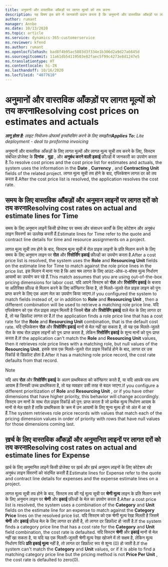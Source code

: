 ```yaml
---
title: अनुमानों और वास्तविक आँकड़ों पर लागत मूल्यों को तय करना
description: यह विषय इस बारे में जानकारी प्रदान करता है कि अनुमानों और वास्तविक आँकड़ों पर लागत मूल्य कैसे तय किए जाते हैं.
author: rumant
manager: Annbe
ms.date: 10/13/2020
ms.topic: article
ms.service: dynamics-365-customerservice
ms.reviewer: kfend
ms.author: rumant
ms.openlocfilehash: bad8f4b95ac5803d3f334e1b306d2a9d27a6645d
ms.sourcegitcommit: 11a61db54119503e82faec5f99c4273e8d1247e5
ms.translationtype: HT
ms.contentlocale: hi-IN
ms.lasthandoff: 10/16/2020
ms.locfileid: "4077610"
---
```

# <a name="resolving-cost-prices-on-estimates-and-actuals"></a><span data-ttu-id="a7fa8-103">अनुमानों और वास्तविक आँकड़ों पर लागत मूल्यों को तय करना</span><span class="sxs-lookup"><span data-stu-id="a7fa8-103">Resolving cost prices on estimates and actuals</span></span>

<span data-ttu-id="a7fa8-104">_**लागू होता है:** लाइट नियोजन-प्रोफार्मा इनवॉयसिंग करने के लिए समझौता_</span><span class="sxs-lookup"><span data-stu-id="a7fa8-104">_**Applies To:** Lite deployment - deal to proforma invoicing_</span></span>

<span data-ttu-id="a7fa8-105">अनुमानों और वास्तविक आँकड़ों के लिए लागत मूल्यों और लागत मूल्य सूची तय करने के लिए, सिस्टम संबंधित प्रोजेक्ट के **दिनांक** , **मुद्रा** , और **अनुबंध करने वाली इकाई** फ़ील्डों में जानकारी का उपयोग करता है.</span><span class="sxs-lookup"><span data-stu-id="a7fa8-105">To resolve cost prices and the cost price list for estimates and actuals, the system uses the information in the **Date** , **Currency** , and **Contracting Unit** fields of the related project.</span></span> <span data-ttu-id="a7fa8-106">लागत मूल्य सूची तय होने के बाद, एप्लिकेशन लागत दर को तय करता है.</span><span class="sxs-lookup"><span data-stu-id="a7fa8-106">After the cost price list is resolved, the application resolves the cost rate.</span></span>

## <a name="resolving-cost-rates-on-actual-and-estimate-lines-for-time"></a><span data-ttu-id="a7fa8-107">समय के लिए वास्तविक आँकड़ों और अनुमान लाइनों पर लागत दरों को तय करना</span><span class="sxs-lookup"><span data-stu-id="a7fa8-107">Resolving cost rates on actual and estimate lines for Time</span></span>

<span data-ttu-id="a7fa8-108">समय के लिए अनुमान लाइनें किसी प्रोजेक्ट पर समय और संसाधन कार्यों के लिए कोटेशन और अनुबंध लाइन विवरणों का उल्लेख करती हैं.</span><span class="sxs-lookup"><span data-stu-id="a7fa8-108">Estimate lines for Time refer to the quote and contract line details for time and resource assignments on a project.</span></span>

<span data-ttu-id="a7fa8-109">लागत मूल्य सूची तय होने के बाद, सिस्टम मूल्य सूची में रोल प्राइस लाइनों के प्रति मिलान करने के लिए समय के लिए अनुमान लाइन पर **रोल** और **रिसोर्सिंग इकाई** फ़ील्डों का उपयोग करता है.</span><span class="sxs-lookup"><span data-stu-id="a7fa8-109">After a cost price list is resolved, the system uses the **Role** and **Resourcing Unit** fields on the estimate line for Time to match against the role price lines in the price list.</span></span> <span data-ttu-id="a7fa8-110">इस मिलान में माना गया है कि आप श्रम लागत के लिए आउट-ऑफ-द-बॉक्स मूल्य निर्धारण आयामों का उपयोग कर रहे हैं.</span><span class="sxs-lookup"><span data-stu-id="a7fa8-110">This match assumes that you are using out-of-the-box pricing dimensions for labor cost.</span></span> <span data-ttu-id="a7fa8-111">यदि आपने सिस्टम को **रोल** और **रिसोर्सिंग इकाई** के बजाय या अतिरिक्त फ़ील्ड से मिलान करने के लिए कॉन्फ़िगर किया है, तो मिलते-जुलते रोल प्राइस लाइन को पुनः प्राप्त करने के लिए एक अलग मेल का उपयोग किया जाएगा.</span><span class="sxs-lookup"><span data-stu-id="a7fa8-111">If you configured the system to match fields instead of, or in addition to **Role** and **Resourcing Unit** , then a different combination will be used to retrieve a matching role price line.</span></span> <span data-ttu-id="a7fa8-112">यदि एप्लिकेशन को एक रोल प्राइस लाइन मिलती है जिसमें **रोल** और **रिसोर्सिंग इकाई** वाले मेल के लिए लागत दर है, तो यह डिफ़ॉल्ट लागत दर है.</span><span class="sxs-lookup"><span data-stu-id="a7fa8-112">If the application finds a role price line that has a cost rate for the **Role** and **Resourcing Unit** combination, that is the default cost rate.</span></span> <span data-ttu-id="a7fa8-113">यदि एप्लिकेशन **रोल** और **रिसोर्सिंग इकाई** मानों से मेल नहीं खा सकता है, तो यह एक मिलते-जुलते रोल के साथ रोल प्राइस लाइनों को पुनः प्राप्त करता है, लेकिन **रिसोर्सिंग इकाई** के शून्य मानों को पुनः प्राप्त करता है.</span><span class="sxs-lookup"><span data-stu-id="a7fa8-113">If the application can't match the **Role** and **Resourcing Unit** values, then it retrieves role price lines with a matching role, but null values of the **Resourcing Unit**.</span></span> <span data-ttu-id="a7fa8-114">इसके पास एक मिलते-जुलते रोल प्राइस रिकॉर्ड होने के बाद, लागत दर उस रिकॉर्ड से डिफ़ॉल्ट होता है.</span><span class="sxs-lookup"><span data-stu-id="a7fa8-114">After it has a matching role price record, the cost rate defaults from that record.</span></span> 

> [!NOTE]
> <span data-ttu-id="a7fa8-115">यदि आप **रोल** और **रिसोर्सिंग इकाई** के अलग प्राथमिकता को कॉन्फ़िगर करते हैं, या यदि आपके पास अन्य आयाम हैं जिनकी उच्च प्राथमिकता है, तो यह व्यवहार उसी तरह से बदल जाएगा.</span><span class="sxs-lookup"><span data-stu-id="a7fa8-115">If you configure a different prioritization of **Role** and **Resourcing Unit** , or if you have other dimensions that have higher priority, this behavior will change accordingly.</span></span> <span data-ttu-id="a7fa8-116">सिस्टम उन मानों के साथ रोल प्राइस रिकॉर्ड को पुन: प्राप्त करता है जो प्रत्येक मूल्य निर्धारण आयाम के मानों से मेल खाते हैं ताकि प्राथमिकता के क्रम में उन आयामों के लिए शून्य मूल्य हों जो अंत में आ रहे हैं.</span><span class="sxs-lookup"><span data-stu-id="a7fa8-116">The system retrieves role price records with values that match each of the pricing dimension values in order of priority with rows that have null values for those dimensions coming last.</span></span>

## <a name="resolving-cost-rates-on-actual-and-estimate-lines-for-expense"></a><span data-ttu-id="a7fa8-117">ख़र्च के लिए वास्तविक आँकड़ों और अनुमानित लाइनों पर लागत दरों को तय करना</span><span class="sxs-lookup"><span data-stu-id="a7fa8-117">Resolving cost rates on actual and estimate lines for Expense</span></span>

<span data-ttu-id="a7fa8-118">ख़र्च के लिए अनुमानित लाइनें किसी प्रोजेक्ट पर ख़र्च और ख़र्च अनुमान लाइनों के लिए कोटेशन और अनुबंध लाइन विवरणों को संदर्भित करती हैं.</span><span class="sxs-lookup"><span data-stu-id="a7fa8-118">Estimate lines for Expense refer to the quote and contract line details for expenses and the expense estimate lines on a project.</span></span>

<span data-ttu-id="a7fa8-119">लागत मूल्य सूची तय होने के बाद, सिस्टम तय की गई मूल्य सूची पर **श्रेणी मूल्य** लाइन के प्रति मिलान करने के लिए अनुमान लाइन पर **श्रेणी** और **इकाई** फ़ील्डों के मेल का उपयोग करता है.</span><span class="sxs-lookup"><span data-stu-id="a7fa8-119">After a cost price list is resolved, the system uses a combination of the **Category** and **Unit** fields on the estimate line for an expense to match against the **Category Price** lines on the resolved price list.</span></span> <span data-ttu-id="a7fa8-120">यदि सिस्टम को एक श्रेणी मूल्य रेखा मिलती है जिसमें **श्रेणी** और **इकाई** फ़ील्ड मेल के लिए लागत दर होती है, तो लागत दर डिफ़ॉल्ट हो जाती है.</span><span class="sxs-lookup"><span data-stu-id="a7fa8-120">If the system finds a category price line that has a cost rate for the **Category** and **Unit** field combination, the cost rate is defaulted.</span></span> <span data-ttu-id="a7fa8-121">यदि सिस्टम **श्रेणी** और **इकाई** मानों से मेल नहीं खा सकता है, या यदि यह एक मिलती-जुलती श्रेणी मूल्य रेखा खोजने में तो सक्षम है, लेकिन मूल्य निर्धारण विधि **प्रति इकाई मूल्य** नहीं है, तो लागत दर डिफ़ॉल्ट रूप से शून्य (0) हो जाती है.</span><span class="sxs-lookup"><span data-stu-id="a7fa8-121">If the system can't match the **Category** and **Unit** values, or if it is able to find a matching category price line but the pricing method is not **Price Per Unit** , the cost rate is defaulted to zero(0).</span></span>
